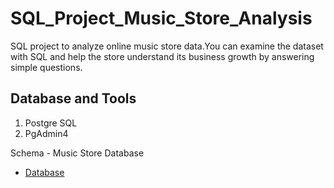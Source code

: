 # SQL_Project_Music_Store_Analysis
SQL project to analyze online music store data.You can examine the dataset with SQL and help the store understand its business growth by answering simple questions.

##  Database and Tools
1. Postgre SQL
2. PgAdmin4

Schema - Music Store Database
- <a href ="https://github.com/Khushi1255/SQL_Project_Music_Store_AnalysisAnalysis/blob/main/MusicDatabaseSchema.png">Database</a>
